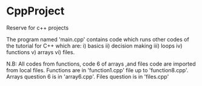 # CppProject
Reserve for c++ projects

The program named 'main.cpp' contains code which runs other codes of the tutorial for C++ which are:
i)  basics
ii) decision making
iii) loops
iv) functions
v) arrays
vi) files.

N.B: All codes from functions, code 6 of arrays ,and files code are imported from local files.
     Functions are in 'function1.cpp' file up to 'function8.cpp'.
     Arrays question 6 is in 'array6.cpp'.
     Files question is in 'files.cpp'
